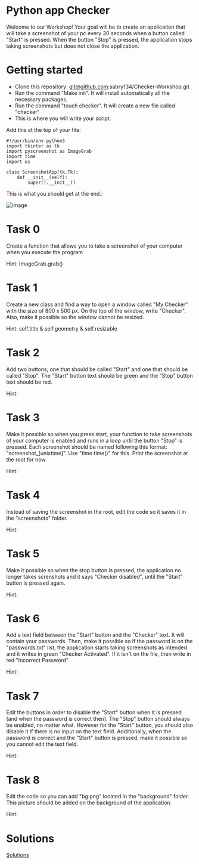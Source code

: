 # Python app Checker

Welcome to our Workshop! Your goal will be to create an application that will take a screenshot of your pc every 30 seconds when a button called "Start" is pressed. When the button "Stop" is pressed, the application stops taking screenshots but does not close the application.

# Getting started

* Clone this repository: git@github.com:sabry134/Checker-Workshop.git
* Run the command "Make init". It will install automatically all the necessary packages.
* Run the command "touch checker". It will create a new file called "checker"
* This is where you will write your script.


Add this at the top of your file:

```
#!/usr/bin/env python3
import tkinter as tk
import pyscreenshot as ImageGrab
import time
import os

class ScreenshotApp(tk.Tk):
    def __init__(self):
        super().__init__()
```




This is what you should get at the end.: 

![image](https://cdn.discordapp.com/attachments/1023567577831718963/1092473852677849209/image.png)

# Task 0

Create a function that allows you to take a screenshot of your computer when you execute the program

Hint: ImageGrab.grab()

# Task 1

Create a new class and find a way to open a window called "My Checker" with the size of 800 x 500 px. On the top of the window, write "Checker". Also, make it possible so the window cannot be resized.

Hint: self.title & self.geometry & self.resizable

# Task 2

Add two buttons, one that should be called "Start" and one that should be called "Stop". The "Start" button text should be green and the "Stop" button text should be red.

Hint:

# Task 3

Make it possible so when you press start, your function to take screenshots of your computer is enabled and runs in a loop until the button "Stop" is pressed. Each screenshot should be named following this format: "screenshot_[unixtime]". Use "time.time()" for this. Print the screenshot at the root for now

Hint:

# Task 4

Instead of saving the screenshot in the root, edit the code so it saves it in the "screenshots" folder.

Hint:

# Task 5

Make it possible so when the stop button is pressed, the application no longer takes screnshots and it says "Checker disabled", until the "Start" button is pressed again.

Hint:

# Task 6

Add a text field between the "Start" button and the "Checker" text. It will contain your passwords. Then, make it possible so if the password is on the "passwords.txt" list, the application starts taking screenshots as intended and it writes in green "Checker Activated". If it isn't on the file, then write in red "Incorrect Password".

Hint:

# Task 7

Edit the buttons in order to disable the "Start" button when it is pressed (and when the password is correct then). The "Stop" button should always be enabled, no matter what. However for the "Start" button, you should also disable it if there is no input on the text field. Additionally, when the password is correct and the "Start" button is pressed, make it possible so you cannot edit the text field.

Hint:

# Task 8

Edit the code so you can add "bg.png" located in the "background" folder. This picture should be added on the background of the application.

Hint:



# Solutions

[Solutions](https://www.youtube.com/watch?v=xvFZjo5PgG0)
